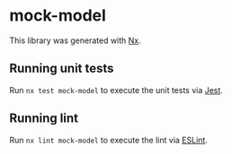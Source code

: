 # mock-model

This library was generated with [Nx](https://nx.dev).

## Running unit tests

Run `nx test mock-model` to execute the unit tests via [Jest](https://jestjs.io).

## Running lint

Run `nx lint mock-model` to execute the lint via [ESLint](https://eslint.org/).
